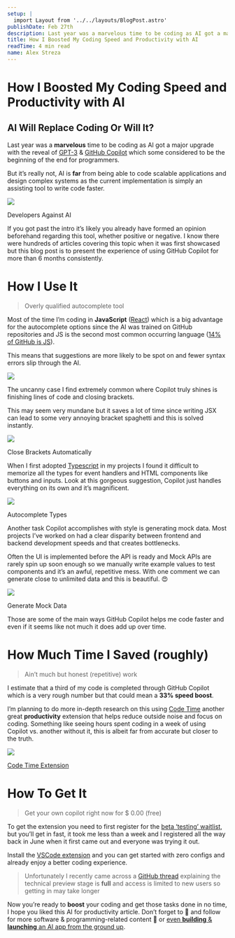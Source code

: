 ```yaml
---
setup: |
  import Layout from '../../layouts/BlogPost.astro'
publishDate: Feb 27th
description: Last year was a marvelous time to be coding as AI got a major upgrade with the reveal of GPT-3 & GitHub Copilot which some considered to be the beginning of the end for programmers. But it’s really…
title: How I Boosted My Coding Speed and Productivity with AI
readTime: 4 min read
name: Alex Streza
---
```


# How I Boosted My Coding Speed and Productivity with AI

## AI Will Replace Coding Or Will It?

Last year was a **marvelous** time to be coding as AI got a major upgrade with the reveal of [GPT-3](https://openai.com/api/) & [GitHub Copilot](https://copilot.github.com/) which some considered to be the beginning of the end for programmers.

But it’s really not, AI is **far** from being able to code scalable applications and design complex systems as the current implementation is simply an assisting tool to write code faster.

![](https://miro.medium.com/max/1000/0*TQ1yHsl5OpYuGD1v.jpg)

Developers Against AI

If you got past the intro it’s likely you already have formed an opinion beforehand regarding this tool, whether positive or negative. I know there were hundreds of articles covering this topic when it was first showcased but this blog post is to present the experience of using GitHub Copilot for more than 6 months consistently.

# How I Use It

> Overly qualified autocomplete tool

Most of the time I’m coding in **JavaScript** ([React](https://reactjs.org/)) which is a big advantage for the autocomplete options since the AI was trained on GitHub repositories and JS is the second most common occurring language ([14% of GitHub is JS](https://madnight.github.io/githut/#/pull_requests/2021/4)).

This means that suggestions are more likely to be spot on and fewer syntax errors slip through the AI.

![](https://miro.medium.com/max/1400/1*vYCWqAGwRpLGzPl_lsAr6A.png)

The uncanny case I find extremely common where Copilot truly shines is finishing lines of code and closing brackets.

This may seem very mundane but it saves a lot of time since writing JSX can lead to some very annoying bracket spaghetti and this is solved instantly.

![](https://miro.medium.com/max/1400/0*QKzhlnIOHSWJOu9g.png)

Close Brackets Automatically

When I first adopted [Typescript](https://github.com/typescript-cheatsheets/react) in my projects I found it difficult to memorize all the types for event handlers and HTML components like buttons and inputs. Look at this gorgeous suggestion, Copilot just handles everything on its own and it’s magnificent.

![](https://miro.medium.com/max/1400/0*v5efVvKBZm8rtECj.png)

Autocomplete Types

Another task Copilot accomplishes with style is generating mock data. Most projects I’ve worked on had a clear disparity between frontend and backend development speeds and that creates bottlenecks.

Often the UI is implemented before the API is ready and Mock APIs are rarely spin up soon enough so we manually write example values to test components and it’s an awful, repetitive mess. With one comment we can generate close to unlimited data and this is beautiful. 😍

![](https://miro.medium.com/max/1400/0*sy1X-y7NUpiEUvvy.png)

Generate Mock Data

Those are some of the main ways GitHub Copilot helps me code faster and even if it seems like not much it does add up over time.

# How Much Time I Saved (roughly)

> Ain’t much but honest (repetitive) work

I estimate that a third of my code is completed through GitHub Copilot which is a very rough number but that could mean a **33% speed boost**.

I’m planning to do more in-depth research on this using [Code Time](https://www.software.com/code-editors/visual-studio-code) another great **productivity** extension that helps reduce outside noise and focus on coding. Something like seeing hours spent coding in a week of using Copilot vs. another without it, this is albeit far from accurate but closer to the truth.

![](https://miro.medium.com/max/1400/1*GARm5kZKXjcF75exvcBfaA.png)

[Code Time Extension](https://www.software.com/product/code-time)

# How To Get It

> Get your own copilot right now for $ 0.00 (free)

To get the extension you need to first register for the [beta ‘testing’ waitlist](https://github.com/features/copilot/signup), but you’ll get in fast, it took me less than a week and I registered all the way back in June when it first came out and everyone was trying it out.

Install the [VSCode extension](https://marketplace.visualstudio.com/items?itemName=GitHub.copilot) and you can get started with zero configs and already enjoy a better coding experience.

> Unfortunately I recently came across a [GitHub thread](https://github.com/github/feedback/discussions/9342) explaining the technical preview stage is **full** and access is limited to new users so getting in may take longer

Now you’re ready to **boost** your coding and get those tasks done in no time, I hope you liked this AI for productivity article. Don’t forget to 👏 and follow for more software & programming-related content 💜 or [even **building** & **launching** an AI app from the ground up](https://medium.com/r?url=https%3A%2F%2Fjavascript.plainenglish.io%2Fhow-i-launched-a-saas-in-60-days-with-an-empty-pocket-313aa59c3e78).
